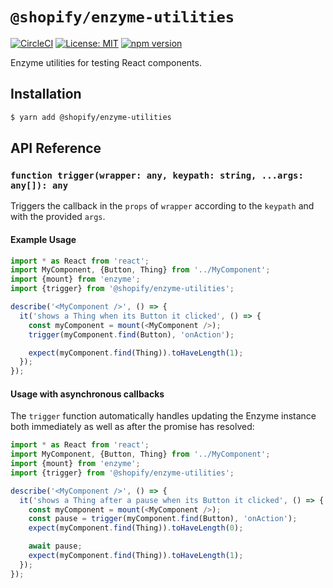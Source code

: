 # `@shopify/enzyme-utilities`

[![CircleCI](https://circleci.com/gh/Shopify/quilt.svg?style=svg&circle-token=8dafbec2d33dcb489dfce1e82ed37c271b26aeba)](https://circleci.com/gh/Shopify/quilt)
[![License: MIT](https://img.shields.io/badge/License-MIT-green.svg)](LICENSE.md) [![npm version](https://badge.fury.io/js/%40shopify%2Fenzyme-utilities.svg)](https://badge.fury.io/js/%40shopify%2Fenzyme-utilities)

Enzyme utilities for testing React components.

## Installation

```bash
$ yarn add @shopify/enzyme-utilities
```

## API Reference

### `function trigger(wrapper: any, keypath: string, ...args: any[]): any`

Triggers the callback in the `props` of `wrapper` according to the `keypath` and with the provided `args`.

#### Example Usage

```typescript
import * as React from 'react';
import MyComponent, {Button, Thing} from '../MyComponent';
import {mount} from 'enzyme';
import {trigger} from '@shopify/enzyme-utilities';

describe('<MyComponent />', () => {
  it('shows a Thing when its Button it clicked', () => {
    const myComponent = mount(<MyComponent />);
    trigger(myComponent.find(Button), 'onAction');

    expect(myComponent.find(Thing)).toHaveLength(1);
  });
});
```

#### Usage with asynchronous callbacks

The `trigger` function automatically handles updating the Enzyme instance both immediately as well as after the promise has resolved:

```typescript
import * as React from 'react';
import MyComponent, {Button, Thing} from '../MyComponent';
import {mount} from 'enzyme';
import {trigger} from '@shopify/enzyme-utilities';

describe('<MyComponent />', () => {
  it('shows a Thing after a pause when its Button it clicked', () => {
    const myComponent = mount(<MyComponent />);
    const pause = trigger(myComponent.find(Button), 'onAction');
    expect(myComponent.find(Thing)).toHaveLength(0);

    await pause;
    expect(myComponent.find(Thing)).toHaveLength(1);
  });
});
```
